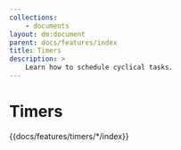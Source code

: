 ```yaml
---
collections: 
    - documents
layout: dm:document
parent: docs/features/index
title: Timers
description: >
    Learn how to schedule cyclical tasks.
---
```


# Timers

{{docs/features/timers/*/index}}
